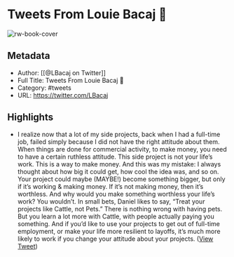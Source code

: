 # Tweets From Louie Bacaj 🚢

![rw-book-cover](https://pbs.twimg.com/profile_images/1408438818626224137/pIwNOLKB.jpg)

## Metadata
- Author: [[@LBacaj on Twitter]]
- Full Title: Tweets From Louie Bacaj 🚢
- Category: #tweets
- URL: https://twitter.com/LBacaj

## Highlights
- I realize now that a lot of my side projects, back when I had a full-time job, failed simply because I did not have the right attitude about them.
  When things are done for commercial activity, to make money, you need to have a certain ruthless attitude. 
  This side project is not your life’s work. This is a way to make money. 
  And this was my mistake: I always thought about how big it could get, how cool the idea was, and so on.
  Your project could maybe (MAYBE!) become something bigger, but only if it’s working & making money. If it’s not making money, then it’s worthless. And why would you make something worthless your life’s work? You wouldn’t.
  In small bets, Daniel likes to say, “Treat your projects like Cattle, not Pets.” 
  There is nothing wrong with having pets. But you learn a lot more with Cattle, with people actually paying you something. 
  And if you’d like to use your projects to get out of full-time employment, or make your life more resilient to layoffs, it’s much more likely to work if you change your attitude about your projects. ([View Tweet](https://twitter.com/LBacaj/status/1758225787587539023))
